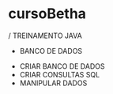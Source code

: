 # cursoBetha
/ TREINAMENTO JAVA
 
* BANCO DE DADOS
- CRIAR BANCO DE DADOS
- CRIAR CONSULTAS SQL
- MANIPULAR DADOS
